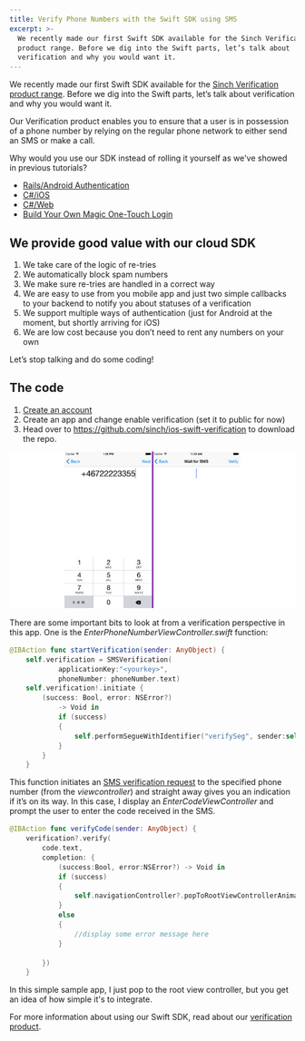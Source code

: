 ```yaml
---
title: Verify Phone Numbers with the Swift SDK using SMS
excerpt: >-
  We recently made our first Swift SDK available for the Sinch Verification
  product range. Before we dig into the Swift parts, let’s talk about
  verification and why you would want it.
---
```


We recently made our first Swift SDK available for the [Sinch Verification product range](https://www.sinch.com/products/verification/). Before we dig into the Swift parts, let’s talk about verification and why you would want it.

Our Verification product enables you to ensure that a user is in possession of a phone number by relying on the regular phone network to either send an SMS or make a call.

Why would you use our SDK instead of rolling it yourself as we've showed in previous tutorials?

- [Rails/Android Authentication](doc:verify-phone-numbers-with-the-swift-sdk-using-sms)
- [C#/iOS](doc:building-a-c-authentication-system-with-net-part-1)
- [C#/Web](doc:number-verification-aspnet-identity-and-two-factor-authentication-part-3)
- [Build Your Own Magic One-Touch Login](doc:verify-phone-numbers-with-the-swift-sdk-using-sms)

## We provide good value with our cloud SDK

1. We take care of the logic of re-tries
2. We automatically block spam numbers
3. We make sure re-tries are handled in a correct way
4. We are easy to use from you mobile app and just two simple callbacks to your backend to notify you about statuses of a verification
5. We support multiple ways of authentication (just for Android at the moment, but shortly arriving for iOS)
6. We are low cost because you don’t need to rent any numbers on your own

Let’s stop talking and do some coding\!

## The code

1. [Create an account](https://portal.sinch.com/#/signup)
2. Create an app and change enable verification (set it to public for now)
3. Head over to <https://github.com/sinch/ios-swift-verification> to download the repo.

![screenshots2.jpg](images\4729ddb-screenshots2.jpg)

There are some important bits to look at from a verification perspective in this app. One is the _EnterPhoneNumberViewController.swift_ function:

```swift
@IBAction func startVerification(sender: AnyObject) {
    self.verification = SMSVerification(
            applicationKey:"<yourkey>",
            phoneNumber: phoneNumber.text)
    self.verification!.initiate {
        (success: Bool, error: NSError?)
            -> Void in
            if (success)
            {
                self.performSegueWithIdentifier("verifySeg", sender:self)
            }
        }
    }
```

This function initiates an [SMS verification request](https://www.sinch.com/products/verification/sms/) to the specified phone number (from the _viewcontroller_) and straight away gives you an indication if it’s on its way. In this case, I display an _EnterCodeViewController_ and prompt the user to enter the code received in the SMS.

```swift
@IBAction func verifyCode(sender: AnyObject) {
    verification?.verify(
        code.text,
        completion: {
            (success:Bool, error:NSError?) -> Void in
            if (success)
            {
                self.navigationController?.popToRootViewControllerAnimated(true)
            }
            else
            {
                //display some error message here
            }

        })
    }
```

In this simple sample app, I just pop to the root view controller, but you get an idea of how simple it's to integrate.

For more information about using our Swift SDK, read about our [verification product](doc:verification-for-ios).
